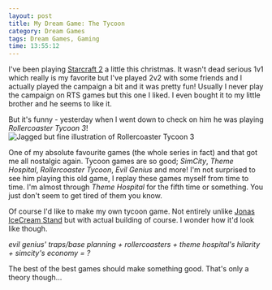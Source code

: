 ```yaml
---
layout: post
title: My Dream Game: The Tycoon
category: Dream Games
tags: Dream Games, Gaming
time: 13:55:12
---
```

I've been playing [Starcraft 2](http://eu.battle.net/sc2/en/) a little this christmas. It wasn't dead serious 1v1 which really is my favorite but I've played 2v2 with some friends and I actually played the campaign a bit and it was pretty fun! Usually I never play the campaign on RTS games but this one I liked. I even bought it to my little brother and he seems to like it.

But it's funny - yesterday when I went down to check on him he was playing *Rollercoaster Tycoon 3*!
![Jagged but fine illustration of Rollercoaster Tycoon 3](http://resource.mmgn.com/Games/PC/large/Rollercoaster-Tycoon-3-1.jpg "Rollercoaster Tycoon 3")

One of my absolute favourite games (the whole series in fact) and that got me all nostalgic again. Tycoon games are so good; *SimCity*, *Theme Hospital*, *Rollercoaster Tycoon*, *Evil Genius* and more! I'm not surprised to see him playing this old game, I replay these games myself from time to time. I'm almost through *Theme Hospital* for the fifth time or something. You just don't seem to get tired of them you know.

Of course I'd like to make my own tycoon game. Not entirely unlike [Jonas IceCream Stand](/games/jonas_icecream_stand) but with actual building of course. I wonder how it'd look like though.

*evil genius' traps/base planning + rollercoasters + theme hospital's hilarity + simcity's economy = ?*

The best of the best games should make something good. That's only a theory though...

